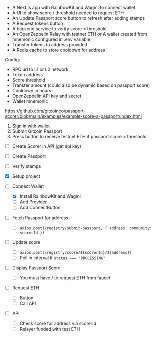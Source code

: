 - A Next.js app with RainbowKit and Wagmi to connect wallet
- A UI to show score / threshold needed to request ETH
- An Update Passport score button to refresh after adding stamps
- A Request tokens button
- A backend service to verify score > threshold
- An OpenZeppelin Relay with testnet ETH _or_ A wallet created from mnemonic configured in .env variable
- Transfer tokens to address provided
- A Redis cache to store cooldown for address

Config:

- RPC url to L1 or L2 network
- Token address
- Score threshold
- Transfer amount (could also be dynamic based on passport score)
- Cooldown in hours
- OpenZeppelin API key and secret
- Wallet mnemonic

https://github.com/gitcoinco/passport-scorer/blob/main/examples/example-score-a-passport/index.html

1. Sign in with wallet
2. Submit Gitcoin Passport
3. Press button to receive testnet ETH if passport score > threshold

- [ ] Create Scorer in API (get api key)
- [ ] Create Passport
- [ ] Verify stamps

- [x] Setup project
- [ ] Connect Wallet
  - [x] Install RainbowKit and Wagmi
  - [ ] Add Provider
  - [ ] Add ConnectButton
- [ ] Fetch Passport for address
  - [ ] `axios.post(/registry/submit-passport, { address, community: scorerId })`
- [ ] Update score
  - [ ] `axios.post(/registry/score/${scorerId}/${address})`
  - [ ] Poll in interval if `status === "PROCESSING"`
- [ ] Display Passport Score
  - [ ] You must have <x> / <threshold> to request ETH from faucet
- [ ] Request ETH
  - [ ] Button
  - [ ] Call API
- [ ] API
  - [ ] Check score for address via scorerId
  - [ ] Relayer funded with test ETH
